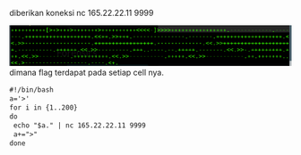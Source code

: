 diberikan koneksi nc 165.22.22.11 9999<br>

<img src="ok.png">
dimana flag terdapat pada setiap cell nya.<br>

```
#!/bin/bash
a='>'
for i in {1..200}
do
 echo "$a." | nc 165.22.22.11 9999
 a+=">"
done
```

